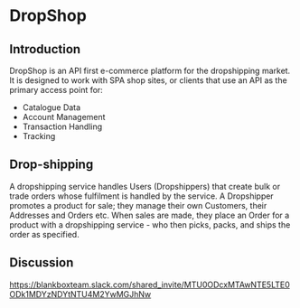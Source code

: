 # DropShop

## Introduction

DropShop is an API first e-commerce platform for the dropshipping market. It is designed to work with SPA shop sites, or clients that use an API as the primary access point for:

- Catalogue Data
- Account Management
- Transaction Handling
- Tracking

## Drop-shipping

A dropshipping service handles Users (Dropshippers) that create bulk or trade orders whose fulfilment is handled by the service. A Dropshipper promotes a product for sale; they manage their own Customers, their Addresses and Orders etc. When sales are made, they place an Order for a product with a dropshipping service - who then picks, packs, and ships the order as specified.

## Discussion

https://blankboxteam.slack.com/shared_invite/MTU0ODcxMTAwNTE5LTE0ODk1MDYzNDYtNTU4M2YwMGJhNw
